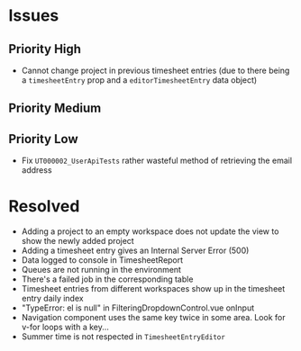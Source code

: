 # Issues

## Priority High
* Cannot change project in previous timesheet entries (due to there being a
`timesheetEntry` prop and a `editorTimesheetEntry` data object)

## Priority Medium

## Priority Low
* Fix `UT000002_UserApiTests` rather wasteful method of retrieving the email
address

# Resolved
* Adding a project to an empty workspace does not update the view to show the
newly added project
* Adding a timesheet entry gives an Internal Server Error (500)
* Data logged to console in TimesheetReport
* Queues are not running in the environment
* There's a failed job in the corresponding table
* Timesheet entries from different workspaces show up in the timesheet entry
daily index
* "TypeError: el is null" in FilteringDropdownControl.vue onInput
* Navigation component uses the same key twice in some area. Look for v-for
loops with a key...
* Summer time is not respected in `TimesheetEntryEditor`
